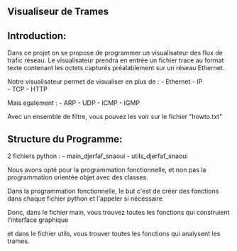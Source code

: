 ## Visualiseur de Trames

## Introduction:

  Dans ce projet on se propose de programmer un visualisateur des flux de trafic réseau.
  Le visualisateur prendra en entrée un fichier trace au format texte contenant les octets capturés préalablement sur un réseau Ethernet.
  
  Notre visualisateur permet de visualiser en plus de :
		- Ethernet 
		- IP  
		- TCP 
		- HTTP

  Mais egalement : 
    - ARP 
		- UDP 
		- ICMP 
		- IGMP

  Avec un ensemble de filtre, vous pouvez les voir sur le fichier "howto.txt"

## Structure du Programme:

2 fichiers python : 
		- main_djerfaf_snaoui 
		- utils_djerfaf_snaoui

Nous avons opté pour la programmation fonctionnelle, et non pas la programmation orientée objet avec des classes.

Dans la programmation fonctionnelle, le but c'est de créer des fonctions dans chaque fichier python et l'appeler si nécessaire

Donc, dans le fichier main, vous trouvez toutes les fonctions qui construient l'interface graphique

et dans le fichier utils, vous trouver toutes les fonctions qui analysent les trames.